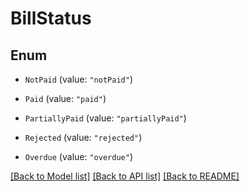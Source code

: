 # BillStatus

## Enum


* `NotPaid` (value: `"notPaid"`)

* `Paid` (value: `"paid"`)

* `PartiallyPaid` (value: `"partiallyPaid"`)

* `Rejected` (value: `"rejected"`)

* `Overdue` (value: `"overdue"`)


[[Back to Model list]](../README.md#documentation-for-models) [[Back to API list]](../README.md#documentation-for-api-endpoints) [[Back to README]](../README.md)


